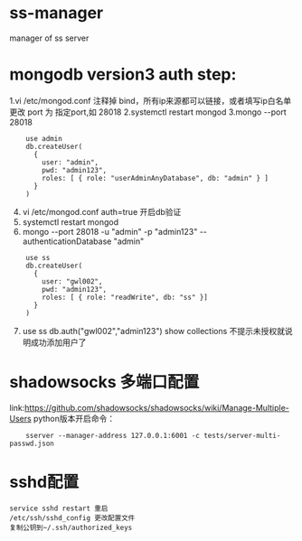 # ss-manager
manager of ss server


# mongodb version3 auth step:
1.vi /etc/mongod.conf
	注释掉 bind，所有ip来源都可以链接，或者填写ip白名单 
	更改 port 为 指定port,如 28018
2.systemctl restart mongod
3.mongo --port 28018
```
	use admin
	db.createUser(
	  {
	    user: "admin",
	    pwd: "admin123",
	    roles: [ { role: "userAdminAnyDatabase", db: "admin" } ]
	  }
	)
```
4. vi /etc/mongod.conf 
	auth=true 开启db验证
5. systemctl restart mongod
6. mongo --port 28018 -u "admin" -p "admin123" --authenticationDatabase "admin" 
```
	use ss
	db.createUser(
	  {
	    user: "gwl002",
	    pwd: "admin123",
	    roles: [ { role: "readWrite", db: "ss" }]
	  }
	)
```
7. use ss
	db.auth("gwl002","admin123")
	show collections 不提示未授权就说明成功添加用户了

# shadowsocks 多端口配置
link:https://github.com/shadowsocks/shadowsocks/wiki/Manage-Multiple-Users
python版本开启命令： 
```
	sserver --manager-address 127.0.0.1:6001 -c tests/server-multi-passwd.json
```

# sshd配置
	service sshd restart 重启
	/etc/ssh/sshd_config 更改配置文件
	复制公钥到~/.ssh/authorized_keys

